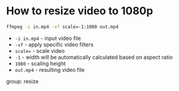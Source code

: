 # How to resize video to 1080p

```bash
ffmpeg -i in.mp4 -vf scale=-1:1080 out.mp4
```

- `-i in.mp4` - input video file
- `-vf` - apply specific video filters
- `scale=` - scale video
- `-1` - width will be automatically calculated based on aspect ratio
- `1080` - scaling height
- `out.mp4` - resulting video file

group: resize


